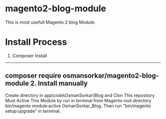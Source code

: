 # magento2-blog-module
This is most usefull Magento 2 blog Module.

# Install Process
1. Composer Install 
---
  composer require osmansorkar/magento2-blog-module
2. Install manually
---
  Create directory in app\code\OsmanSorkar\Blog and Clon This repository 
Must Active This Module by run in terminal from Magento root directory bin/magento module:active OsmanSorkar_Blog.
Then run "bin/magento setup:upgrade" in terminal.